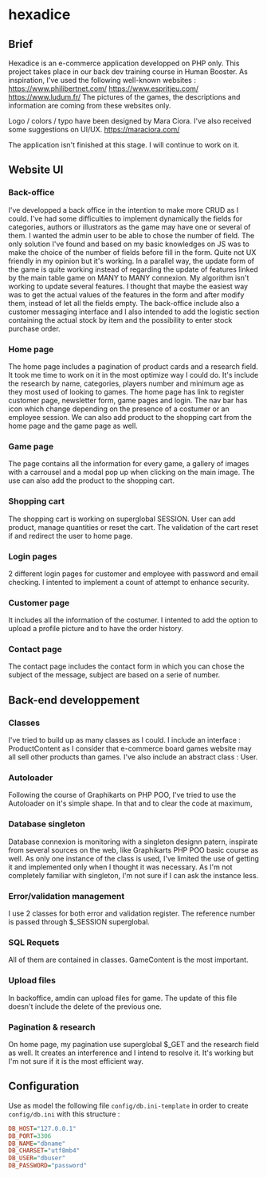 # hexadice

## Brief 

Hexadice is an e-commerce application developped on PHP only. This project takes place in our back dev training course in Human Booster. 
As inspiration, I've used the following well-known websites : 
https://www.philibertnet.com/
https://www.espritjeu.com/
https://www.ludum.fr/
The pictures of the games, the descriptions and information are coming from these websites only. 

Logo / colors / typo have been designed by Mara Ciora. I've also received some suggestions on UI/UX.
https://maraciora.com/

The application isn't finished at this stage. I will continue to work on it.




## Website UI


### Back-office

I've developped a back office in the intention to make more CRUD as I could. I've had some difficulties to implement dynamically the fields for categories, authors or illustrators as the game may have one or several of them. I wanted the admin user to be able to chose the number of field. The only solution I've found and based on my basic knowledges on JS was to make the choice of the number of fields before fill in the form. Quite not UX friendly in my opinion but it's working. 
In a parallel way, the update form of the game is quite working instead of regarding the update of features linked by the main table game on MANY to MANY connexion. My algorithm isn't working to update several features. I thought that maybe the easiest way was to get the actual values of the features in the form and after modify them, instead of let all the fields empty. 
The back-office include also a customer messaging interface and I also intended to add the logistic section containing the actual stock by item and the possibility to enter stock purchase order. 

### Home page

The home page includes a pagination of product cards and a research field. It took me time to work on it in the most optimize way I could do. It's include the research by name, categories, players number and minimum age as they most used of looking to games.
The home page has link to register customer page, newsletter form, game pages and login. The nav bar has icon which change depending on the presence of a costumer or an employee session. 
We can also add product to the shopping cart from the home page and the game page as well.

### Game page

The page contains all the information for every game, a gallery of images with a carrousel and a modal pop up when clicking on the main image. 
The use can also add the product to the shopping cart.

### Shopping cart

The shopping cart is working on superglobal SESSION. User can add product, manage quantities or reset the cart. The validation of the cart reset if and redirect the user to home page.

### Login pages

2 different login pages for customer and employee with password and email checking. I intented to implement a count of attempt to enhance security. 

### Customer page

It includes all the information of the costumer. I intented to add the option to upload a profile picture and to have the order history. 

### Contact page

The contact page includes the contact form in which you can chose the subject of the message, subject are based on a serie of number.



## Back-end developpement


### Classes

I've tried to build up as many classes as I could. I include an interface : ProductContent as I consider that e-commerce board games website may all sell other products than games. I've also include an abstract class : User.


### Autoloader 

Following the course of Graphikarts on PHP POO, I've tried to use the Autoloader on it's simple shape. In that and to clear the code at maximum, 


### Database singleton

Database connexion is monitoring with a singleton designn patern, inspirate from several sources on the web, like Graphikarts PHP POO basic course as well.
As only one instance of the class is used, I've limited the use of getting it and implemented only when I thought it was necessary. As I'm not completely familiar with singleton, I'm not sure if I can ask the instance less. 

### Error/validation management

I use 2 classes for both error and validation register. The reference number is passed through $_SESSION superglobal. 


### SQL Requets 

All of them are contained in classes. GameContent is the most important. 


### Upload files

In backoffice, amdin can upload files for game. The update of this file doesn't include the delete of the previous one. 


### Pagination & research 

On home page, my pagination use superglobal $_GET and the research field as well. It creates an interference and I intend to resolve it. It's working but I'm not sure if it is the most efficient way.


## Configuration

Use as model the following file `config/db.ini-template` in order to create `config/db.ini` with this structure :

```ini
DB_HOST="127.0.0.1"
DB_PORT=3306
DB_NAME="dbname"
DB_CHARSET="utf8mb4"
DB_USER="dbuser"
DB_PASSWORD="password"
```
